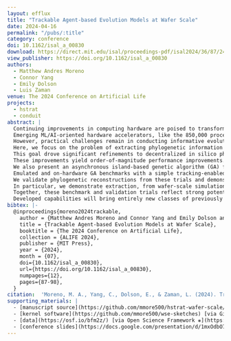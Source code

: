 ```yaml
---
layout: efflux
title: "Trackable Agent-based Evolution Models at Wafer Scale"
date: 2024-04-16
permalink: "/pubs/:title"
category: conference
doi: 10.1162/isal_a_00830
download: https://direct.mit.edu/isal/proceedings-pdf/isal2024/36/87/2461093/isal_a_00830.pdf
view_publisher: https://doi.org/10.1162/isal_a_00830
authors:
  - Matthew Andres Moreno
  - Connor Yang
  - Emily Dolson
  - Luis Zaman
venue: The 2024 Conference on Artificial Life
projects:
  - hstrat
  - conduit
abstract: |
  Continuing improvements in computing hardware are poised to transform capabilities for in silico modeling of cross-scale phenomena underlying major open questions in evolutionary biology and artificial life, such as transitions in individuality, eco-evolutionary dynamics, and rare evolutionary events.
  Emerging ML/AI-oriented hardware accelerators, like the 850,000 processor Cerebras Wafer Scale Engine (WSE), hold particular promise.
  However, practical challenges remain in conducting informative evolution experiments that efficiently utilize these platforms' large processor counts.
  Here, we focus on the problem of extracting phylogenetic information from agent-based evolution on the WSE platform.
  This goal drove significant refinements to decentralized in silico phylogenetic tracking, reported here.
  These improvements yield order-of-magnitude performance improvements.
  We also present an asynchronous island-based genetic algorithm (GA) framework for WSE hardware.
  Emulated and on-hardware GA benchmarks with a simple tracking-enabled agent model clock upwards of 1 million generations a minute for population sizes reaching 16 million agents.
  We validate phylogenetic reconstructions from these trials and demonstrate their suitability for inference of underlying evolutionary conditions.
  In particular, we demonstrate extraction, from wafer-scale simulation, of clear phylometric signals that differentiate runs with adaptive dynamics enabled versus disabled.
  Together, these benchmark and validation trials reflect strong potential for highly scalable agent-based evolution simulation that is both efficient and observable.
  Developed capabilities will bring entirely new classes of previously intractable research questions within reach, benefiting further explorations within the evolutionary biology and artificial life communities across a variety of emerging high-performance computing platforms.
bibtex: |-
  @inproceedings{moreno2024trackable,
    author = {Matthew Andres Moreno and Connor Yang and Emily Dolson and Luis Zaman},
    title = {Trackable Agent-based Evolution Models at Wafer Scale},
    booktitle = {The 2024 Conference on Artificial Life},
    collection = {ALIFE 2024},
    publisher = {MIT Press},
    year = {2024},
    month = {07},
    doi={10.1162/isal_a_00830},
    url={https://doi.org/10.1162/isal_a_00830},
    numpages={12},
    pages={87-98},
  }
citation:  'Moreno, M. A., Yang, C., Dolson, E., & Zaman, L. (2024). Trackable Agent-based Evolution Models at Wafer Scale. In The 2024 Conference on Artificial Life. MIT Press. https://doi.org/10.1162/isal_a_00830'
supporting_materials: |
  - [manuscript source](https://github.com/mmore500/hstrat-wafer-scale/tree/v0.2.0) [via GitHub <i class="icon-github-1"></i>](https://github.com/)
  - [kernel software](https://github.com/mmore500/wse-sketches) [via GitHub <i class="icon-github-1"></i>](https://github.com/)
  - [data](https://osf.io/bfm2z/) [via Open Science Framework ❋](https://osf.io)
  - [conference slides](https://docs.google.com/presentation/d/1mxOdbO7nnWkTjid5wmuwV3dqEa9O1T1DtcxRuxlsQSE) [via Google Slides](https://workspace.google.com/products/slides/)
---
```

